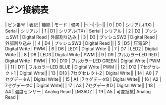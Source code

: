# ピン接続表

| ピン番号 | 表記 | 機能 | モード | 備考 |
|-:|-:|-|:-:||
| 0 | D0 | シリアル(RX) | Serial | シリアル |
| 1 | D1 | シリアル(TX) | Serial | シリアル |
| 2 | D2 | プッシュSW1 | Digital Read | 外部割り込み |
| 3 | D3 | プッシュSW2 | Digital Read | 外部割り込み |
| 4 | D4 | プッシュSW3 | Digital Read ||
| 5 | D5 | 圧電SP | Digital Write | PWM |
| 6 | D6 | LED1 | Digital Write ||
| 7 | D7 | LED2 | Digital Write ||
| 8 | D8 | LED3 | Digital Write | PWM |
| 9 | D9 | フルカラーLED RED | Digital Write | PWM |
| 10 | D10 | フルカラーLED GREEN | Digital Write | PWM |
| 11 | D11 | フルカラーLED BLUE | Digital Write | PWM |
| 12 | D12 | 7セグセレクト1 | Digital Write||
| 13 | D13 | 7セグセレクト2 | Digital Write||
| 14 | A0 | 7セグデータA | Digital Write||
| 15 | A1 | 7セグデータB | Digital Write||
| 16 | A2 | 7セグデータC | Digital Write||
| 17 | A3 | 7セグデータD | Digital Write||
| 18 | A4 | 温度センサー | Analog Read | LM35DZ |
| 19 | A5 | 可変抵抗| Analog Read ||

